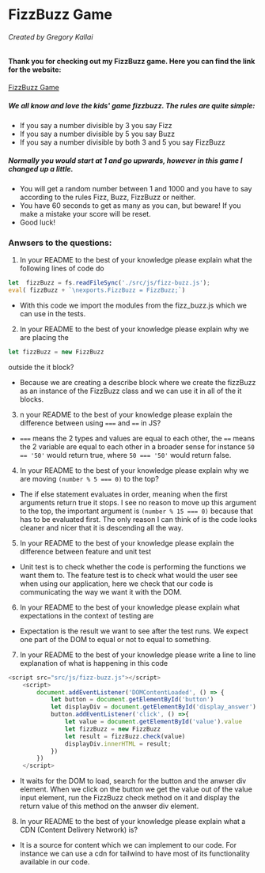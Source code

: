# FizzBuzz Game
###### Created by Gregory Kallai

#### Thank you for checking out my FizzBuzz game. Here you can find the link for the website:
[FizzBuzz Game](https://gergkllai1.github.io/fizzbuzz_js/)

##### We all know and love the kids' game fizzbuzz. The rules are quite simple:
- If you say a number divisible by 3 you say Fizz
- If you say a number divisible by 5 you say Buzz
- If you say a number divisible by both 3 and 5 you say FizzBuzz

##### Normally you would start at 1 and go upwards, however in this game I changed up a little. 

- You will get a random number between 1 and 1000 and you have to say according to the rules Fizz, Buzz, FizzBuzz or neither.
- You have 60 seconds to get as many as you can, but beware! If you make a mistake your score will be reset.
- Good luck!


### Anwsers to the questions:
1. In your README to the best of your knowledge please explain what the following lines of code do
```js
let  fizzBuzz = fs.readFileSync('./src/js/fizz-buzz.js');
eval( fizzBuzz + `\nexports.FizzBuzz = FizzBuzz;`)
```
- With this code we import the modules from the fizz_buzz.js which we can use in the tests.

2. In your README to the best of your knowledge please explain why we are placing the

``` js
let fizzBuzz = new FizzBuzz
```

outside the it block?

- Because we are creating a describe block where we create the fizzBuzz as an instance of the FizzBuzz class and we can use it in all of the it blocks.

3. n your README to the best of your knowledge please explain the difference between using `===` and `==` in JS?

- `===` means the 2 types and values are equal to each other, the `==` means the 2 variable are equal to each other in a broader sense for instance ` 50 == '50' ` would return true, where `50 === '50'` would return false.

4. In your README to the best of your knowledge please explain why we are moving `(number % 5 === 0)` to the top?

- The if else statement evaluates in order, meaning when the first arguments return true it stops. I see no reason to move up this argument to the top, the important argument is `(number % 15 === 0)` because that has to be evaluated first. The only reason I can think of is the code looks cleaner and nicer that it is descending all the way.

5. In your README to the best of your knowledge please explain the difference between feature and unit test

- Unit test is to check whether the code is performing the functions we want them to. The feature test is to check what would the user see when using our application, here we check that our code is communicating the way we want it with the DOM.

6. In your README to the best of your knowledge please explain what expectations in the context of testing are

- Expectation is the result we want to see after the test runs. We expect one part of the DOM to equal or not to equal to something.

7. In your README to the best of your knowledge please write a line to line explanation of what is happening in this code
```js
<script src="src/js/fizz-buzz.js"></script>
    <script>
        document.addEventListener('DOMContentLoaded', () => {
            let button = document.getElementById('button')
            let displayDiv = document.getElementById('display_answer')
            button.addEventListener('click', () =>{
                let value = document.getElementById('value').value
                let fizzBuzz = new FizzBuzz
                let result = fizzBuzz.check(value)
                displayDiv.innerHTML = result;
            })
        })
    </script>
```

- It waits for the DOM to load, search for the button and the anwser div element. When we click on the button we get the value out of the value input element, run the FizzBuzz check method on it and display the return value of this method on the anwser div element.

8. In your README to the best of your knowledge please explain what a CDN (Content Delivery Network) is?

- It is a source for content which we can implement to our code. For instance we can use a cdn for tailwind to have most of its functionality available in our code.
